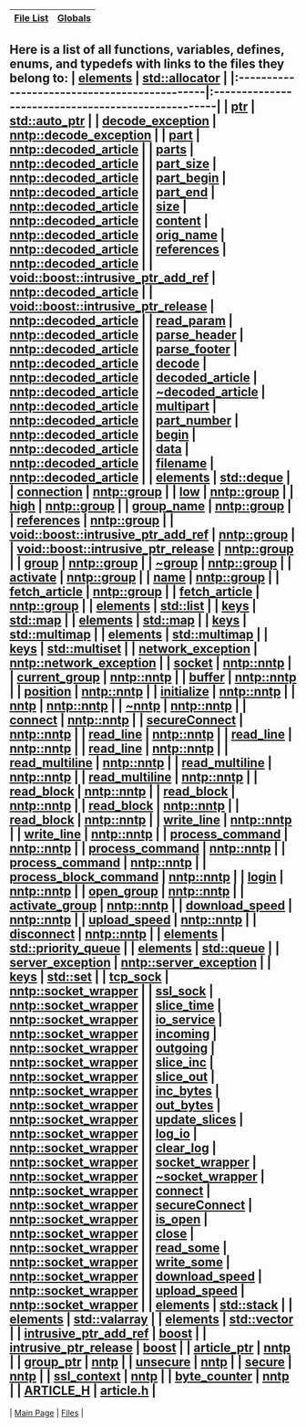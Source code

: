 | [File List](Doxygen_files.md) | [Globals](Doxygen_globals.md) |
|:------------------------------|:------------------------------|

Here is a list of all functions, variables, defines, enums, and typedefs with links to the files they belong to:
| [elements](Doxygen_classstd_1_1allocator.md) | [std::allocator](Doxygen_classstd_1_1allocator.md) |
|:---------------------------------------------|:---------------------------------------------------|
| [ptr](Doxygen_classstd_1_1auto__ptr.md)      | [std::auto\_ptr](Doxygen_classstd_1_1auto__ptr.md) |
| [decode\_exception](Doxygen_classnntp_1_1decode__exception.md) | [nntp::decode\_exception](Doxygen_classnntp_1_1decode__exception.md) |
| [part](Doxygen_classnntp_1_1decoded__article.md) | [nntp::decoded\_article](Doxygen_classnntp_1_1decoded__article.md) |
| [parts](Doxygen_classnntp_1_1decoded__article.md) | [nntp::decoded\_article](Doxygen_classnntp_1_1decoded__article.md) |
| [part\_size](Doxygen_classnntp_1_1decoded__article.md) | [nntp::decoded\_article](Doxygen_classnntp_1_1decoded__article.md) |
| [part\_begin](Doxygen_classnntp_1_1decoded__article.md) | [nntp::decoded\_article](Doxygen_classnntp_1_1decoded__article.md) |
| [part\_end](Doxygen_classnntp_1_1decoded__article.md) | [nntp::decoded\_article](Doxygen_classnntp_1_1decoded__article.md) |
| [size](Doxygen_classnntp_1_1decoded__article.md) | [nntp::decoded\_article](Doxygen_classnntp_1_1decoded__article.md) |
| [content](Doxygen_classnntp_1_1decoded__article.md) | [nntp::decoded\_article](Doxygen_classnntp_1_1decoded__article.md) |
| [orig\_name](Doxygen_classnntp_1_1decoded__article.md) | [nntp::decoded\_article](Doxygen_classnntp_1_1decoded__article.md) |
| [references](Doxygen_classnntp_1_1decoded__article.md) | [nntp::decoded\_article](Doxygen_classnntp_1_1decoded__article.md) |
| [void::boost::intrusive\_ptr\_add\_ref](Doxygen_classnntp_1_1decoded__article.md) | [nntp::decoded\_article](Doxygen_classnntp_1_1decoded__article.md) |
| [void::boost::intrusive\_ptr\_release](Doxygen_classnntp_1_1decoded__article.md) | [nntp::decoded\_article](Doxygen_classnntp_1_1decoded__article.md) |
| [read\_param](Doxygen_classnntp_1_1decoded__article.md) | [nntp::decoded\_article](Doxygen_classnntp_1_1decoded__article.md) |
| [parse\_header](Doxygen_classnntp_1_1decoded__article.md) | [nntp::decoded\_article](Doxygen_classnntp_1_1decoded__article.md) |
| [parse\_footer](Doxygen_classnntp_1_1decoded__article.md) | [nntp::decoded\_article](Doxygen_classnntp_1_1decoded__article.md) |
| [decode](Doxygen_classnntp_1_1decoded__article.md) | [nntp::decoded\_article](Doxygen_classnntp_1_1decoded__article.md) |
| [decoded\_article](Doxygen_classnntp_1_1decoded__article.md) | [nntp::decoded\_article](Doxygen_classnntp_1_1decoded__article.md) |
| [~decoded\_article](Doxygen_classnntp_1_1decoded__article.md) | [nntp::decoded\_article](Doxygen_classnntp_1_1decoded__article.md) |
| [multipart](Doxygen_classnntp_1_1decoded__article.md) | [nntp::decoded\_article](Doxygen_classnntp_1_1decoded__article.md) |
| [part\_number](Doxygen_classnntp_1_1decoded__article.md) | [nntp::decoded\_article](Doxygen_classnntp_1_1decoded__article.md) |
| [begin](Doxygen_classnntp_1_1decoded__article.md) | [nntp::decoded\_article](Doxygen_classnntp_1_1decoded__article.md) |
| [data](Doxygen_classnntp_1_1decoded__article.md) | [nntp::decoded\_article](Doxygen_classnntp_1_1decoded__article.md) |
| [filename](Doxygen_classnntp_1_1decoded__article.md) | [nntp::decoded\_article](Doxygen_classnntp_1_1decoded__article.md) |
| [elements](Doxygen_classstd_1_1deque.md)     | [std::deque](Doxygen_classstd_1_1deque.md)         |
| [connection](Doxygen_classnntp_1_1group.md)  | [nntp::group](Doxygen_classnntp_1_1group.md)       |
| [low](Doxygen_classnntp_1_1group.md)         | [nntp::group](Doxygen_classnntp_1_1group.md)       |
| [high](Doxygen_classnntp_1_1group.md)        | [nntp::group](Doxygen_classnntp_1_1group.md)       |
| [group\_name](Doxygen_classnntp_1_1group.md) | [nntp::group](Doxygen_classnntp_1_1group.md)       |
| [references](Doxygen_classnntp_1_1group.md)  | [nntp::group](Doxygen_classnntp_1_1group.md)       |
| [void::boost::intrusive\_ptr\_add\_ref](Doxygen_classnntp_1_1group.md) | [nntp::group](Doxygen_classnntp_1_1group.md)       |
| [void::boost::intrusive\_ptr\_release](Doxygen_classnntp_1_1group.md) | [nntp::group](Doxygen_classnntp_1_1group.md)       |
| [group](Doxygen_classnntp_1_1group.md)       | [nntp::group](Doxygen_classnntp_1_1group.md)       |
| [~group](Doxygen_classnntp_1_1group.md)      | [nntp::group](Doxygen_classnntp_1_1group.md)       |
| [activate](Doxygen_classnntp_1_1group.md)    | [nntp::group](Doxygen_classnntp_1_1group.md)       |
| [name](Doxygen_classnntp_1_1group.md)        | [nntp::group](Doxygen_classnntp_1_1group.md)       |
| [fetch\_article](Doxygen_classnntp_1_1group.md) | [nntp::group](Doxygen_classnntp_1_1group.md)       |
| [fetch\_article](Doxygen_classnntp_1_1group.md) | [nntp::group](Doxygen_classnntp_1_1group.md)       |
| [elements](Doxygen_classstd_1_1list.md)      | [std::list](Doxygen_classstd_1_1list.md)           |
| [keys](Doxygen_classstd_1_1map.md)           | [std::map](Doxygen_classstd_1_1map.md)             |
| [elements](Doxygen_classstd_1_1map.md)       | [std::map](Doxygen_classstd_1_1map.md)             |
| [keys](Doxygen_classstd_1_1multimap.md)      | [std::multimap](Doxygen_classstd_1_1multimap.md)   |
| [elements](Doxygen_classstd_1_1multimap.md)  | [std::multimap](Doxygen_classstd_1_1multimap.md)   |
| [keys](Doxygen_classstd_1_1multiset.md)      | [std::multiset](Doxygen_classstd_1_1multiset.md)   |
| [network\_exception](Doxygen_classnntp_1_1network__exception.md) | [nntp::network\_exception](Doxygen_classnntp_1_1network__exception.md) |
| [socket](Doxygen_classnntp_1_1nntp.md)       | [nntp::nntp](Doxygen_classnntp_1_1nntp.md)         |
| [current\_group](Doxygen_classnntp_1_1nntp.md) | [nntp::nntp](Doxygen_classnntp_1_1nntp.md)         |
| [buffer](Doxygen_classnntp_1_1nntp.md)       | [nntp::nntp](Doxygen_classnntp_1_1nntp.md)         |
| [position](Doxygen_classnntp_1_1nntp.md)     | [nntp::nntp](Doxygen_classnntp_1_1nntp.md)         |
| [initialize](Doxygen_classnntp_1_1nntp.md)   | [nntp::nntp](Doxygen_classnntp_1_1nntp.md)         |
| [nntp](Doxygen_classnntp_1_1nntp.md)         | [nntp::nntp](Doxygen_classnntp_1_1nntp.md)         |
| [~nntp](Doxygen_classnntp_1_1nntp.md)        | [nntp::nntp](Doxygen_classnntp_1_1nntp.md)         |
| [connect](Doxygen_classnntp_1_1nntp.md)      | [nntp::nntp](Doxygen_classnntp_1_1nntp.md)         |
| [secureConnect](Doxygen_classnntp_1_1nntp.md) | [nntp::nntp](Doxygen_classnntp_1_1nntp.md)         |
| [read\_line](Doxygen_classnntp_1_1nntp.md)   | [nntp::nntp](Doxygen_classnntp_1_1nntp.md)         |
| [read\_line](Doxygen_classnntp_1_1nntp.md)   | [nntp::nntp](Doxygen_classnntp_1_1nntp.md)         |
| [read\_line](Doxygen_classnntp_1_1nntp.md)   | [nntp::nntp](Doxygen_classnntp_1_1nntp.md)         |
| [read\_multiline](Doxygen_classnntp_1_1nntp.md) | [nntp::nntp](Doxygen_classnntp_1_1nntp.md)         |
| [read\_multiline](Doxygen_classnntp_1_1nntp.md) | [nntp::nntp](Doxygen_classnntp_1_1nntp.md)         |
| [read\_multiline](Doxygen_classnntp_1_1nntp.md) | [nntp::nntp](Doxygen_classnntp_1_1nntp.md)         |
| [read\_block](Doxygen_classnntp_1_1nntp.md)  | [nntp::nntp](Doxygen_classnntp_1_1nntp.md)         |
| [read\_block](Doxygen_classnntp_1_1nntp.md)  | [nntp::nntp](Doxygen_classnntp_1_1nntp.md)         |
| [read\_block](Doxygen_classnntp_1_1nntp.md)  | [nntp::nntp](Doxygen_classnntp_1_1nntp.md)         |
| [read\_block](Doxygen_classnntp_1_1nntp.md)  | [nntp::nntp](Doxygen_classnntp_1_1nntp.md)         |
| [write\_line](Doxygen_classnntp_1_1nntp.md)  | [nntp::nntp](Doxygen_classnntp_1_1nntp.md)         |
| [write\_line](Doxygen_classnntp_1_1nntp.md)  | [nntp::nntp](Doxygen_classnntp_1_1nntp.md)         |
| [process\_command](Doxygen_classnntp_1_1nntp.md) | [nntp::nntp](Doxygen_classnntp_1_1nntp.md)         |
| [process\_command](Doxygen_classnntp_1_1nntp.md) | [nntp::nntp](Doxygen_classnntp_1_1nntp.md)         |
| [process\_command](Doxygen_classnntp_1_1nntp.md) | [nntp::nntp](Doxygen_classnntp_1_1nntp.md)         |
| [process\_block\_command](Doxygen_classnntp_1_1nntp.md) | [nntp::nntp](Doxygen_classnntp_1_1nntp.md)         |
| [login](Doxygen_classnntp_1_1nntp.md)        | [nntp::nntp](Doxygen_classnntp_1_1nntp.md)         |
| [open\_group](Doxygen_classnntp_1_1nntp.md)  | [nntp::nntp](Doxygen_classnntp_1_1nntp.md)         |
| [activate\_group](Doxygen_classnntp_1_1nntp.md) | [nntp::nntp](Doxygen_classnntp_1_1nntp.md)         |
| [download\_speed](Doxygen_classnntp_1_1nntp.md) | [nntp::nntp](Doxygen_classnntp_1_1nntp.md)         |
| [upload\_speed](Doxygen_classnntp_1_1nntp.md) | [nntp::nntp](Doxygen_classnntp_1_1nntp.md)         |
| [disconnect](Doxygen_classnntp_1_1nntp.md)   | [nntp::nntp](Doxygen_classnntp_1_1nntp.md)         |
| [elements](Doxygen_classstd_1_1priority__queue.md) | [std::priority\_queue](Doxygen_classstd_1_1priority__queue.md) |
| [elements](Doxygen_classstd_1_1queue.md)     | [std::queue](Doxygen_classstd_1_1queue.md)         |
| [server\_exception](Doxygen_classnntp_1_1server__exception.md) | [nntp::server\_exception](Doxygen_classnntp_1_1server__exception.md) |
| [keys](Doxygen_classstd_1_1set.md)           | [std::set](Doxygen_classstd_1_1set.md)             |
| [tcp\_sock](Doxygen_classnntp_1_1socket__wrapper.md) | [nntp::socket\_wrapper](Doxygen_classnntp_1_1socket__wrapper.md) |
| [ssl\_sock](Doxygen_classnntp_1_1socket__wrapper.md) | [nntp::socket\_wrapper](Doxygen_classnntp_1_1socket__wrapper.md) |
| [slice\_time](Doxygen_classnntp_1_1socket__wrapper.md) | [nntp::socket\_wrapper](Doxygen_classnntp_1_1socket__wrapper.md) |
| [io\_service](Doxygen_classnntp_1_1socket__wrapper.md) | [nntp::socket\_wrapper](Doxygen_classnntp_1_1socket__wrapper.md) |
| [incoming](Doxygen_classnntp_1_1socket__wrapper.md) | [nntp::socket\_wrapper](Doxygen_classnntp_1_1socket__wrapper.md) |
| [outgoing](Doxygen_classnntp_1_1socket__wrapper.md) | [nntp::socket\_wrapper](Doxygen_classnntp_1_1socket__wrapper.md) |
| [slice\_inc](Doxygen_classnntp_1_1socket__wrapper.md) | [nntp::socket\_wrapper](Doxygen_classnntp_1_1socket__wrapper.md) |
| [slice\_out](Doxygen_classnntp_1_1socket__wrapper.md) | [nntp::socket\_wrapper](Doxygen_classnntp_1_1socket__wrapper.md) |
| [inc\_bytes](Doxygen_classnntp_1_1socket__wrapper.md) | [nntp::socket\_wrapper](Doxygen_classnntp_1_1socket__wrapper.md) |
| [out\_bytes](Doxygen_classnntp_1_1socket__wrapper.md) | [nntp::socket\_wrapper](Doxygen_classnntp_1_1socket__wrapper.md) |
| [update\_slices](Doxygen_classnntp_1_1socket__wrapper.md) | [nntp::socket\_wrapper](Doxygen_classnntp_1_1socket__wrapper.md) |
| [log\_io](Doxygen_classnntp_1_1socket__wrapper.md) | [nntp::socket\_wrapper](Doxygen_classnntp_1_1socket__wrapper.md) |
| [clear\_log](Doxygen_classnntp_1_1socket__wrapper.md) | [nntp::socket\_wrapper](Doxygen_classnntp_1_1socket__wrapper.md) |
| [socket\_wrapper](Doxygen_classnntp_1_1socket__wrapper.md) | [nntp::socket\_wrapper](Doxygen_classnntp_1_1socket__wrapper.md) |
| [~socket\_wrapper](Doxygen_classnntp_1_1socket__wrapper.md) | [nntp::socket\_wrapper](Doxygen_classnntp_1_1socket__wrapper.md) |
| [connect](Doxygen_classnntp_1_1socket__wrapper.md) | [nntp::socket\_wrapper](Doxygen_classnntp_1_1socket__wrapper.md) |
| [secureConnect](Doxygen_classnntp_1_1socket__wrapper.md) | [nntp::socket\_wrapper](Doxygen_classnntp_1_1socket__wrapper.md) |
| [is\_open](Doxygen_classnntp_1_1socket__wrapper.md) | [nntp::socket\_wrapper](Doxygen_classnntp_1_1socket__wrapper.md) |
| [close](Doxygen_classnntp_1_1socket__wrapper.md) | [nntp::socket\_wrapper](Doxygen_classnntp_1_1socket__wrapper.md) |
| [read\_some](Doxygen_classnntp_1_1socket__wrapper.md) | [nntp::socket\_wrapper](Doxygen_classnntp_1_1socket__wrapper.md) |
| [write\_some](Doxygen_classnntp_1_1socket__wrapper.md) | [nntp::socket\_wrapper](Doxygen_classnntp_1_1socket__wrapper.md) |
| [download\_speed](Doxygen_classnntp_1_1socket__wrapper.md) | [nntp::socket\_wrapper](Doxygen_classnntp_1_1socket__wrapper.md) |
| [upload\_speed](Doxygen_classnntp_1_1socket__wrapper.md) | [nntp::socket\_wrapper](Doxygen_classnntp_1_1socket__wrapper.md) |
| [elements](Doxygen_classstd_1_1stack.md)     | [std::stack](Doxygen_classstd_1_1stack.md)         |
| [elements](Doxygen_classstd_1_1valarray.md)  | [std::valarray](Doxygen_classstd_1_1valarray.md)   |
| [elements](Doxygen_classstd_1_1vector.md)    | [std::vector](Doxygen_classstd_1_1vector.md)       |
| [intrusive\_ptr\_add\_ref](Doxygen_namespaceboost.md) | [boost](Doxygen_namespaceboost.md)                 |
| [intrusive\_ptr\_release](Doxygen_namespaceboost.md) | [boost](Doxygen_namespaceboost.md)                 |
| [article\_ptr](Doxygen_namespacenntp.md)     | [nntp](Doxygen_namespacenntp.md)                   |
| [group\_ptr](Doxygen_namespacenntp.md)       | [nntp](Doxygen_namespacenntp.md)                   |
| [unsecure](Doxygen_namespacenntp.md)         | [nntp](Doxygen_namespacenntp.md)                   |
| [secure](Doxygen_namespacenntp.md)           | [nntp](Doxygen_namespacenntp.md)                   |
| [ssl\_context](Doxygen_namespacenntp.md)     | [nntp](Doxygen_namespacenntp.md)                   |
| [byte\_counter](Doxygen_namespacenntp.md)    | [nntp](Doxygen_namespacenntp.md)                   |
| [ARTICLE\_H](Doxygen_article_8h.md)          | [article.h](Doxygen_article_8h.md)                 |
---
| [Main Page](Doxygen.md)                      | [Files](Doxygen_files.md)                          |